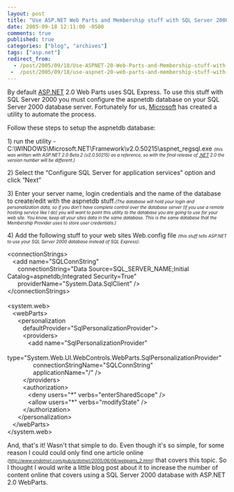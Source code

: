 ```yaml
---
layout: post
title: "Use ASP.NET Web Parts and Membership stuff with SQL Server 2000"
date: 2005-09-18 12:11:00 -0500
comments: true
published: true
categories: ["blog", "archives"]
tags: ["asp.net"]
redirect_from: 
  - /post/2005/09/18/Use-ASPNET-20-Web-Parts-and-Membership-stuff-with-SQL-Server-2000
 -  /post/2005/09/18/use-aspnet-20-web-parts-and-membership-stuff-with-sql-server-2000
---
```

<!-- more -->
<p>By default <a title="ASP.NET" href="http://asp.net" target="_blank">ASP.NET</a> 2.0 Web Parts&nbsp;uses SQL Express. To use&nbsp;this stuff&nbsp;with SQL Server 2000 you must configure the aspnetdb database on your SQL Server 2000 database server. Fortunately for us, <a title="Microsoft" href="http://Microsoft.com" target="_blank">Microsoft</a> has created a utility to automate the process.</p>
<p>Follow these steps to setup the aspnetdb database:</p>
<p>1) run the utility - C:\WINDOWS\Microsoft.NET\Framework\v2.0.50215\aspnet_regsql.exe <span style="font-size: x-small;"><em>(this was written with ASP.NET 2.0 Beta 2 (v2.0.50215)&nbsp;as a reference, so with the final release of <a title=".NET" href="http://www.microsoft.com/net/" target="_blank">.NET</a> 2.0 the version number will be different.)</em></span></p>
<p>2) Select the &ldquo;Configure SQL Server for application services&rdquo; option and click &ldquo;Next&rdquo;</p>
<p>3) Enter your server name, login credentials and the name of the database to create/edit with the aspnetdb stuff.<em><span style="font-size: x-small;">(The database will hold your login and personalization data, so if you don't have complete control over the database server (if you use a remote hosting service like I do) you will want to point this utility to the database you are going to use for your web site. You know, keep all your sites data in the same database. This is the same database that the Membership Provider uses to store user credentials.)</span></em></p>
<p>4) Add the following stuff to your web sites Web.config file <span style="font-size: x-small;"><em>(this stuff tells ASP.NET to use your SQL Server 2000 database instead of SQL Express)</em>:</span></p>
<p>&lt;connectionStrings&gt;<br />&nbsp;&nbsp; &lt;add name="SQLConnString" <br />&nbsp;&nbsp;&nbsp;&nbsp;&nbsp; connectionString="Data Source=SQL_SERVER_NAME;Initial Catalog=aspnetdb;Integrated Security=True"<br />&nbsp;&nbsp;&nbsp;&nbsp;&nbsp; providerName="System.Data.SqlClient" /&gt;<br />&lt;/connectionStrings&gt;<br /><br />&lt;system.web&gt;<br />&nbsp;&nbsp; &lt;webParts&gt;<br />&nbsp;&nbsp;&nbsp;&nbsp;&nbsp; &lt;personalization<br />&nbsp;&nbsp;&nbsp;&nbsp;&nbsp;&nbsp;&nbsp;&nbsp; defaultProvider="SqlPersonalizationProvider"&gt;<br />&nbsp;&nbsp;&nbsp;&nbsp;&nbsp;&nbsp;&nbsp;&nbsp; &lt;providers&gt;<br />&nbsp;&nbsp;&nbsp;&nbsp;&nbsp;&nbsp;&nbsp;&nbsp;&nbsp;&nbsp;&nbsp; &lt;add name="SqlPersonalizationProvider"<br />&nbsp;&nbsp;&nbsp;&nbsp;&nbsp;&nbsp;&nbsp;&nbsp;&nbsp;&nbsp;&nbsp;&nbsp;&nbsp;&nbsp; type="System.Web.UI.WebControls.WebParts.SqlPersonalizationProvider"<br />&nbsp;&nbsp;&nbsp;&nbsp;&nbsp;&nbsp;&nbsp;&nbsp;&nbsp;&nbsp;&nbsp;&nbsp;&nbsp;&nbsp; connectionStringName="SQLConnString"<br />&nbsp;&nbsp;&nbsp;&nbsp;&nbsp;&nbsp;&nbsp;&nbsp;&nbsp;&nbsp;&nbsp;&nbsp;&nbsp;&nbsp; applicationName="/" /&gt;<br />&nbsp;&nbsp;&nbsp;&nbsp;&nbsp;&nbsp;&nbsp;&nbsp; &lt;/providers&gt; <br />&nbsp;&nbsp;&nbsp;&nbsp;&nbsp;&nbsp;&nbsp;&nbsp; &lt;authorization&gt;<br />&nbsp;&nbsp;&nbsp;&nbsp;&nbsp;&nbsp;&nbsp;&nbsp;&nbsp;&nbsp;&nbsp; &lt;deny users="*" verbs="enterSharedScope" /&gt;<br />&nbsp;&nbsp;&nbsp;&nbsp;&nbsp;&nbsp;&nbsp;&nbsp;&nbsp;&nbsp;&nbsp; &lt;allow users="*" verbs="modifyState" /&gt;<br />&nbsp;&nbsp;&nbsp;&nbsp;&nbsp;&nbsp;&nbsp;&nbsp; &lt;/authorization&gt;<br />&nbsp;&nbsp;&nbsp;&nbsp;&nbsp; &lt;/personalization&gt;<br />&nbsp;&nbsp; &lt;/webParts&gt;<br />&lt;/system.web&gt;</p>
<p>And, that's it! Wasn't that simple to do. Even though it's so simple, for some reason I could could only find one article online <em><span style="font-size: x-small;">(</span></em><a href="http://www.ondotnet.com/pub/a/dotnet/2005/06/06/webparts_2.html"><em><span style="font-size: x-small;">http://www.ondotnet.com/pub/a/dotnet/2005/06/06/webparts_2.html</span></em></a><em><span style="font-size: x-small;">)</span></em> that covers this topic. So I thought I would write a little blog post about it to increase the number of content online that covers using a SQL Server 2000 database with ASP.NET 2.0 WebParts.</p>
